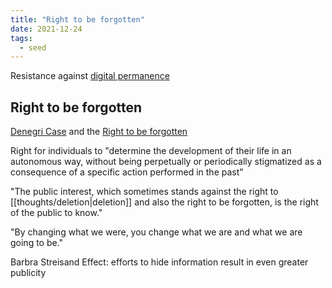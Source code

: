 ```yaml
---
title: "Right to be forgotten"
date: 2021-12-24
tags:
  - seed
---
```


Resistance against [digital permanence](thoughts/digital%20permanence.md)

## Right to be forgotten

[Denegri Case](https://restofworld.org/2021/argentina-denegri-google-right-forget/) and the [Right to be forgotten](https://en.wikipedia.org/wiki/Right_to_be_forgotten)

Right for individuals to "determine the development of their life in an autonomous way, without being perpetually or periodically stigmatized as a consequence of a specific action performed in the past"

"The public interest, which sometimes stands against the right to [[thoughts/deletion|deletion]] and also the right to be forgotten, is the right of the public to know."

"By changing what we were, you change what we are and what we are going to be."

Barbra Streisand Effect: efforts to hide information result in even greater publicity
